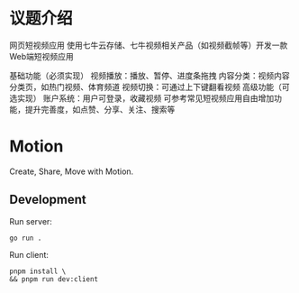 # 议题介绍
网页短视频应用
使用七牛云存储、七牛视频相关产品（如视频截帧等）开发一款Web端短视频应用

基础功能（必须实现）
视频播放：播放、暂停、进度条拖拽
内容分类：视频内容分类页，如热门视频、体育频道
­视频切换：可通过上下键翻看视频
高级功能（可选实现）
账户系统：用户可登录，收藏视频
可参考常见短视频应用自由增加功能，提升完善度，如点赞、分享、关注、搜索等


# Motion

Create, Share, Move with Motion.

## Development

Run server:

```
go run .
```

Run client:

```
pnpm install \
&& pnpm run dev:client 
```

